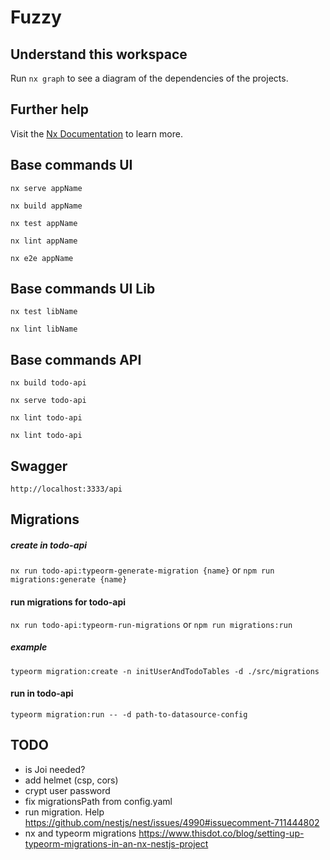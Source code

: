 # Fuzzy

## Understand this workspace

Run `nx graph` to see a diagram of the dependencies of the projects.

## Further help

Visit the [Nx Documentation](https://nx.dev) to learn more.


## Base commands UI
`nx serve appName`

`nx build appName` 

`nx test appName`

`nx lint appName`

`nx e2e appName`

## Base commands UI Lib
`nx test libName`

`nx lint libName`


## Base commands API
`nx build todo-api`

`nx serve todo-api`

`nx lint todo-api`

`nx lint todo-api`

## Swagger
`http://localhost:3333/api`

## Migrations
##### create in todo-api  
`nx run todo-api:typeorm-generate-migration {name}`
or
`npm run migrations:generate {name}`

#### run migrations for todo-api
`nx run todo-api:typeorm-run-migrations`
or
`npm run migrations:run`

##### example  
`typeorm migration:create -n initUserAndTodoTables -d ./src/migrations`

#### run in todo-api
`typeorm migration:run -- -d path-to-datasource-config`


## TODO
- is Joi needed?
- add helmet (csp, cors)
- crypt user password
- fix migrationsPath from config.yaml
- run migration. Help https://github.com/nestjs/nest/issues/4990#issuecomment-711444802
- nx and typeorm migrations https://www.thisdot.co/blog/setting-up-typeorm-migrations-in-an-nx-nestjs-project
